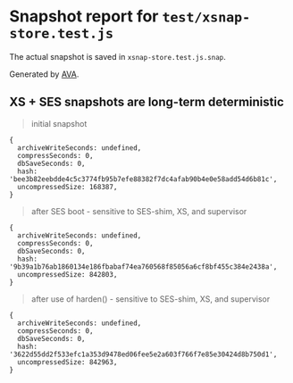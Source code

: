 # Snapshot report for `test/xsnap-store.test.js`

The actual snapshot is saved in `xsnap-store.test.js.snap`.

Generated by [AVA](https://avajs.dev).

## XS + SES snapshots are long-term deterministic

> initial snapshot

    {
      archiveWriteSeconds: undefined,
      compressSeconds: 0,
      dbSaveSeconds: 0,
      hash: 'bee3b82eebdde4c5c3774fb95b7efe88382f7dc4afab90b4e0e58add54d6b81c',
      uncompressedSize: 168387,
    }

> after SES boot - sensitive to SES-shim, XS, and supervisor

    {
      archiveWriteSeconds: undefined,
      compressSeconds: 0,
      dbSaveSeconds: 0,
      hash: '9b39a1b76ab1860134e186fbabaf74ea760568f85056a6cf8bf455c384e2438a',
      uncompressedSize: 842803,
    }

> after use of harden() - sensitive to SES-shim, XS, and supervisor

    {
      archiveWriteSeconds: undefined,
      compressSeconds: 0,
      dbSaveSeconds: 0,
      hash: '3622d55dd2f533efc1a353d9478ed06fee5e2a603f766f7e85e30424d8b750d1',
      uncompressedSize: 842963,
    }
